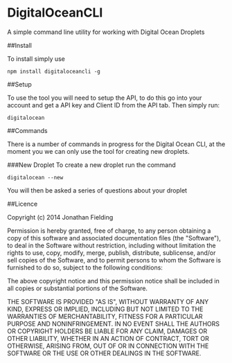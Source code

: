 DigitalOceanCLI
===============

A simple command line utility for working with Digital Ocean Droplets

##Install

To install simply use

<pre><code>npm install digitaloceancli -g</code></pre>

##Setup

To use the tool you will need to setup the API, to do this go into your account and get a API key and Client ID from the API tab. Then simply run:

<pre><code>digitalocean</code></pre>

##Commands

There is a number of commands in progress for the Digital Ocean CLI, at the moment you we can only use the tool for creating new droplets.

###New Droplet
To create a new droplet run the command

<pre><code>digitalocean --new</code></pre>

You will then be asked a series of questions about your droplet

##Licence

Copyright (c) 2014 Jonathan Fielding

Permission is hereby granted, free of charge, to any person
obtaining a copy of this software and associated documentation
files (the "Software"), to deal in the Software without
restriction, including without limitation the rights to use,
copy, modify, merge, publish, distribute, sublicense, and/or sell
copies of the Software, and to permit persons to whom the
Software is furnished to do so, subject to the following
conditions:

The above copyright notice and this permission notice shall be
included in all copies or substantial portions of the Software.

THE SOFTWARE IS PROVIDED "AS IS", WITHOUT WARRANTY OF ANY KIND,
EXPRESS OR IMPLIED, INCLUDING BUT NOT LIMITED TO THE WARRANTIES
OF MERCHANTABILITY, FITNESS FOR A PARTICULAR PURPOSE AND
NONINFRINGEMENT. IN NO EVENT SHALL THE AUTHORS OR COPYRIGHT
HOLDERS BE LIABLE FOR ANY CLAIM, DAMAGES OR OTHER LIABILITY,
WHETHER IN AN ACTION OF CONTRACT, TORT OR OTHERWISE, ARISING
FROM, OUT OF OR IN CONNECTION WITH THE SOFTWARE OR THE USE OR
OTHER DEALINGS IN THE SOFTWARE.
